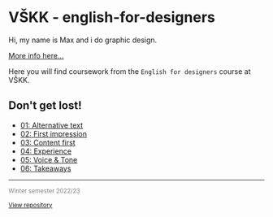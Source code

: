 # VŠKK - english-for-designers

Hi, my name is Max and i do graphic design.

[More info here...](04-experience/index.md)

Here you will find coursework from the `English for designers` course at VŠKK.

## Don't get lost!

- [01: Alternative text](01-alternative-text/index.md)
- [02: First impression](02-first-impression/index.md)
- [03: Content first](03-content-first/index.md)
- [04: Experience](04-experience/index.md)
- [05: Voice & Tone](05-voice-tone/index.md)
- [06: Takeaways](06-takeaways/index.md)

---

<sub><span style="color:gray">Winter semester 2022/23</span></sub>


<sub><span style="color:gray">[View repository](https://github.com/aerostride/english-for-designers)</span></sub>
